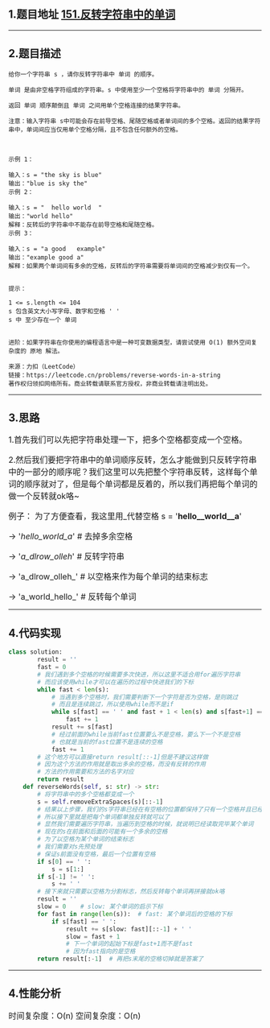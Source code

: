 ## 1.题目地址 [151.反转字符串中的单词](https://leetcode.cn/problems/reverse-words-in-a-string)

---
## 2.题目描述
```
给你一个字符串 s ，请你反转字符串中 单词 的顺序。

单词 是由非空格字符组成的字符串。s 中使用至少一个空格将字符串中的 单词 分隔开。

返回 单词 顺序颠倒且 单词 之间用单个空格连接的结果字符串。

注意：输入字符串 s中可能会存在前导空格、尾随空格或者单词间的多个空格。返回的结果字符串中，单词间应当仅用单个空格分隔，且不包含任何额外的空格。

 

示例 1：

输入：s = "the sky is blue"
输出："blue is sky the"
示例 2：

输入：s = "  hello world  "
输出："world hello"
解释：反转后的字符串中不能存在前导空格和尾随空格。
示例 3：

输入：s = "a good   example"
输出："example good a"
解释：如果两个单词间有多余的空格，反转后的字符串需要将单词间的空格减少到仅有一个。
 

提示：

1 <= s.length <= 104
s 包含英文大小写字母、数字和空格 ' '
s 中 至少存在一个 单词
 

进阶：如果字符串在你使用的编程语言中是一种可变数据类型，请尝试使用 O(1) 额外空间复杂度的 原地 解法。

来源：力扣（LeetCode）
链接：https://leetcode.cn/problems/reverse-words-in-a-string
著作权归领扣网络所有。商业转载请联系官方授权，非商业转载请注明出处。
```

---
## 3.思路
<font size='3'>
1.首先我们可以先把字符串处理一下，把多个空格都变成一个空格。

2.然后我们要把字符串中的单词顺序反转，怎么才能做到只反转字符串中的一部分的顺序呢？我们这里可以先把整个字符串反转，这样每个单词的顺序就对了，但是每个单词都是反着的，所以我们再把每个单词的做一个反转就ok咯~

例子：
为了方便查看，我这里用_代替空格
s = '__hello__world__a__'

-> '_hello_world_a_'    # 去掉多余空格

-> '_a_dlrow_olleh_'   # 反转字符串

-> 'a_dlrow_olleh_'    # 以空格来作为每个单词的结束标志

-> 'a_world_hello_'    # 反转每个单词
</font>

---
## 4.代码实现
```python
class solution:
        result = ''
        fast = 0
        # 我们遇到多个空格的时候需要多次快进，所以这里不适合用for遍历字符串
        # 而应该使用while才可以在遍历的过程中快进我们的下标
        while fast < len(s):
            # 当遇到多个空格时，我们需要判断下一个字符是否为空格，是则跳过
            # 而且是连续跳过，所以使用while而不是if
            while s[fast] == ' ' and fast + 1 < len(s) and s[fast+1] == ' ':
                fast += 1
            result += s[fast]
            # 经过前面的while当前fast位置要么不是空格，要么下一个不是空格
            # 也就是当前的fast位置不是连续的空格
            fast += 1
        # 这个地方可以直接return result[::-1]但是不建议这样做
        # 因为这个方法的作用就是取出多余的空格，而没有反转的作用
        # 方法的作用需要和方法的名字对应
        return result
    def reverseWords(self, s: str) -> str:
        # 将字符串中的多个空格都变成一个
        s = self.removeExtraSpaces(s)[::-1]
        # 结果以上步骤，我们的s字符串已经在有空格的位置都保持了只有一个空格并且已经反转
        # 所以接下里就是把每个单词都单独反转就可以了
        # 显然我们需要遍历字符串，当遍历到空格的时候，就说明已经读取完毕某个单词
        # 现在的s在前面和后面的可能有一个多余的空格
        # 为了以空格为某个单词的结束标志
        # 我们需要对s先预处理
        # 保证s前面没有空格，最后一个位置有空格
        if s[0] == ' ':
            s = s[1:]
        if s[-1] != ' ':
            s += ' '
        # 接下来就只需要以空格为分割标志，然后反转每个单词再拼接就ok咯
        result = ''
        slow = 0    # slow: 某个单词的启示下标
        for fast in range(len(s)):  # fast: 某个单词后的空格的下标
            if s[fast] == ' ':
                result += s[slow: fast][::-1] + ' '
                slow = fast + 1
                # 下一个单词的起始下标是fast+1而不是fast
                # 因为fast指向的是空格
        return result[:-1]  # 再把s末尾的空格切掉就是答案了
```

---
## 4.性能分析
<font size = 3>
时间复杂度：O(n)
空间复杂度：O(n)
</font>